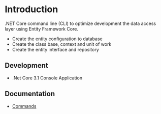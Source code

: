 # Introduction

.NET Core command line (CLI) to optimize development the data access layer using Entity Framework Core.

* Create the entity configuration to database
* Create the class base, context and unit of work
* Create the entity interface and repository

## Development

* .Net Core 3.1 Console Application

## Documentation

* [Commands](docs/commands.md)
